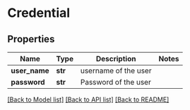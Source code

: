 # Credential

## Properties
Name | Type | Description | Notes
------------ | ------------- | ------------- | -------------
**user_name** | **str** | username of the user | 
**password** | **str** | Password of the user | 

[[Back to Model list]](../README.md#documentation-for-models) [[Back to API list]](../README.md#documentation-for-api-endpoints) [[Back to README]](../README.md)


